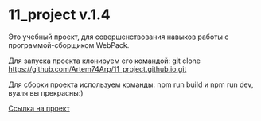 # 11_project v.1.4

Это учебный проект, для совершенствования навыков работы с программой-сборщиком WebPack.

Для запуска проекта клонируем его командой: git clone https://github.com/Artem74Arp/11_project.github.io.git

Для сборки проекта используем команды: npm run build и npm run dev, вуаля вы прекрасны:)

[Ссылка на проект](https://artem74arp.github.io/11_project.github.io/)